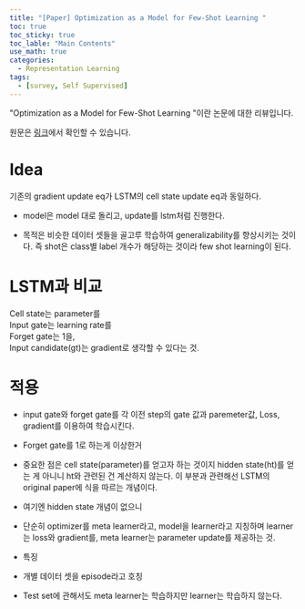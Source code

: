 ```yaml
---
title: "[Paper] Optimization as a Model for Few-Shot Learning "
toc: true
toc_sticky: true
toc_lable: "Main Contents"
use_math: true
categories:
  - Representation Learning
tags:
  - [survey, Self Supervised]
---
```


"Optimization as a Model for Few-Shot Learning "이란 논문에 대한 리뷰입니다.

원문은 [링크](https://openreview.net/forum?id=rJY0-Kcll)에서 확인할 수 있습니다.

# Idea
기존의 gradient update eq가 LSTM의 cell state update eq과 동일하다. 
 - model은 model 대로 돌리고, update를 lstm처럼 진행한다. 

- 목적은 비슷한 데이터 셋들을 골고루 학습하여 generalizability를 향상시키는 것이다. 즉 shot은 class별 label 개수가 해당하는 것이라 few shot learning이 된다. 

# LSTM과 비교
Cell state는 parameter를 <br>
Input gate는 learning rate를<br>
Forget gate는 1을,<br>
Input candidate(gt)는 gradient로 생각할 수 있다는 것. <br>

# 적용
- input gate와 forget gate를 각 이전 step의 gate 값과 paremeter값, Loss, gradient를 이용하여 학습시킨다. 
 - Forget gate를 1로 하는게 이상한거

- 중요한 점은 cell state(parameter)를 얻고자 하는 것이지 hidden state(ht)를 얻는 게 아니니 ht와 관련된 건 계산하지 않는다. 이 부분과 관련해선 LSTM의 original paper에 식을 따르는 개념이다. 
 - 여기엔 hidden state 개념이 없으니

- 단순히 optimizer를 meta learner라고, model을 learner라고 지칭하며 learner는 loss와 gradient를, meta learner는 parameter update를 제공하는 것. 

- 특징
 - 개별 데이터 셋을 episode라고 호칭
 - Test set에 관해서도 meta learner는 학습하지만 learner는 학습하지 않는다.
